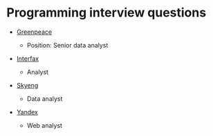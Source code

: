 # Programming interview questions

- [Greenpeace](http://www.greenpeace.org/russia/en/)
    - Position: Senior data analyst

- [Interfax](http://www.interfax.com/)
    - Analyst    

- [Skyeng](https://skyeng.ru/)
    - Data analyst

- [Yandex](https://yandex.com/company/)
    - Web analyst
